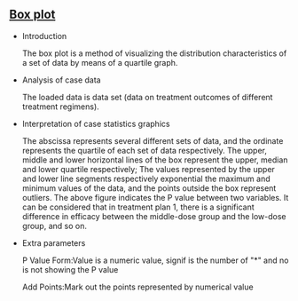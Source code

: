 ## [Box plot](/basic/boxplot)

- Introduction

  The box plot is a method of visualizing the distribution characteristics of a set of data by means of a quartile graph.

- Analysis of case data

  The loaded data is data set (data on treatment outcomes of different treatment regimens).

- Interpretation of case statistics graphics

  The abscissa represents several different sets of data, and the ordinate represents the quartile of each set of data respectively. The upper, middle and lower horizontal lines of the box represent the upper, median and lower quartile respectively; The values represented by the upper and lower line segments respectively exponential the maximum and minimum values of the data, and the points outside the box represent outliers. The above figure indicates the P value between two variables. It can be considered that in treatment plan 1, there is a significant difference in efficacy between the middle-dose group and the low-dose group, and so on.

- Extra parameters

  P Value Form:Value is a numeric value, signif is the number of "\*" and no is not showing the P value

  Add Points:Mark out the points represented by numerical value

